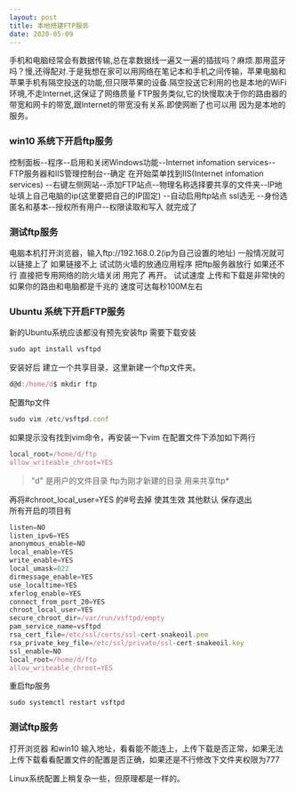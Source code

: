 ```yaml
---
layout: post
title: 本地搭建FTP服务
date: 2020-05-09
---
```

手机和电脑经常会有数据传输,总在拿数据线一遍又一遍的插拔吗？麻烦.那用蓝牙吗？慢,还得配对.于是我想在家可以用网络在笔记本和手机之间传输，苹果电脑和苹果手机有隔空投送的功能,但只限苹果的设备.隔空投送它利用的也是本地的WiFi环境,不走Internet,这保证了网络质量 FTP服务类似,它的快慢取决于你的路由器的带宽和网卡的带宽,跟Internet的带宽没有关系.即使网断了也可以用 因为是本地的服务。

### win10 系统下开启ftp服务
控制面板--程序--启用和关闭Windows功能--Internet infomation services--FTP服务器和IIS管理控制台--确定
在开始菜单找到IIS(Internet infomation services) --右键左侧网站--添加FTP站点--物理名称选择要共享的文件夹--IP地址填上自己电脑的ip(这里要把自己的IP固定) --自动启用ftp站点 ssl选无 --身份选匿名和基本--授权所有用户--权限读取和写入 就完成了

### 测试ftp服务
电脑本机打开浏览器，输入ftp:\//192.168.0.2(ip为自己设置的地址) 一般情况就可以链接上了 如果链接不上 试试防火墙的放通应用程序 把ftp服务器放行  如果还不行 直接把专用网络的防火墙关闭 用完了 再开。 试试速度 上传和下载是非常快的 如果你的路由和电脑都是千兆的 速度可达每秒100M左右

### Ubuntu 系统下开启FTP服务
新的Ubuntu系统应该都没有预先安装ftp 需要下载安装
```js
sudo apt install vsftpd
```
安装好后 建立一个共享目录，这里新建一个ftp文件夹。
```js
d@d:/home/d$ mkdir ftp
```
配置ftp文件
```js
sudo vim /etc/vsftpd.conf
```
如果提示没有找到vim命令，再安装一下vim
在配置文件下添加如下两行
```js
local_root=/home/d/ftp
allow_writeable_chroot=YES
```
> "d" 是用户的文件目录 ftp为刚才新建的目录 用来共享ftp*

再将#chroot_local_user=YES 的#号去掉 使其生效
其他默认 保存退出<br>
所有开启的项目有
```js
listen=NO
listen_ipv6=YES
anonymous_enable=NO
local_enable=YES
write_enable=YES
local_umask=022
dirmessage_enable=YES
use_localtime=YES
xferlog_enable=YES
connect_from_port_20=YES
chroot_local_user=YES
secure_chroot_dir=/var/run/vsftpd/empty
pam_service_name=vsftpd
rsa_cert_file=/etc/ssl/certs/ssl-cert-snakeoil.pem
rsa_private_key_file=/etc/ssl/private/ssl-cert-snakeoil.key
ssl_enable=NO
local_root=/home/d/ftp
allow_writeable_chroot=YES
```
重启ftp服务
```js
sudo systemctl restart vsftpd
```
### 测试ftp服务
打开浏览器 和win10 输入地址，看看能不能连上，上传下载是否正常，如果无法上传下载看看配置文件的配置是否正确，如果还是不行修改下文件夹权限为777

Linux系统配置上稍复杂一些，但原理都是一样的。
